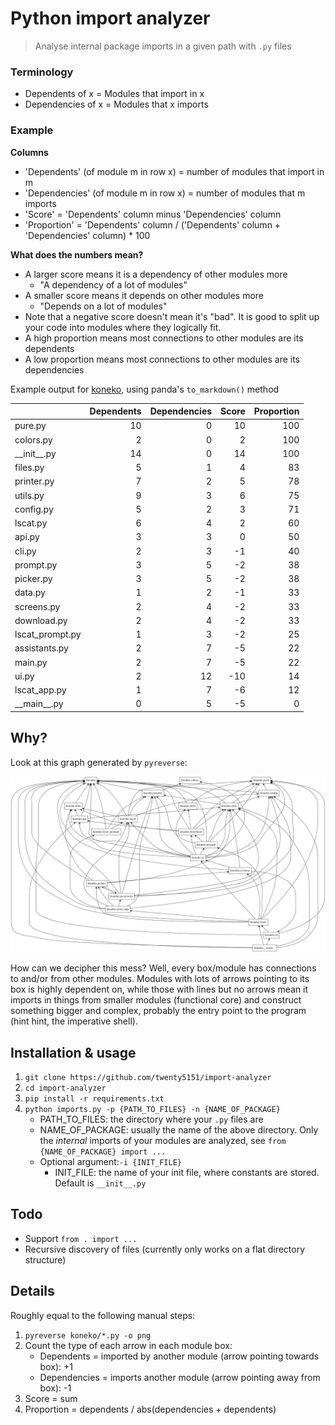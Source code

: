 # Python import analyzer

> Analyse internal package imports in a given path with `.py` files

### Terminology
* Dependents of x = Modules that import in x
* Dependencies of x = Modules that x imports

### Example

**Columns**
* 'Dependents' (of module m in row x) = number of modules that import in m
* 'Dependencies' (of module m in row x) = number of modules that m imports
* 'Score' = 'Dependents' column minus 'Dependencies' column
* 'Proportion' = 'Dependents' column / ('Dependents' column + 'Dependencies' column) * 100

**What does the numbers mean?**
* A larger score means it is a dependency of other modules more
    * "A dependency of a lot of modules"
* A smaller score means it depends on other modules more
    * "Depends on a lot of modules"
* Note that a negative score doesn't mean it's "bad". It is good to split up your code into modules where they logically fit.
* A high proportion means most connections to other modules are its dependents
* A low proportion means most connections to other modules are its dependencies

Example output for [koneko](https://github.com/twenty5151/koneko), using panda's `to_markdown()` method

|                 |   Dependents |   Dependencies |   Score |   Proportion |
|:----------------|-------------:|---------------:|--------:|-------------:|
| pure.py         |           10 |              0 |      10 |          100 |
| colors.py       |            2 |              0 |       2 |          100 |
| \_\_init\_\_.py |           14 |              0 |      14 |          100 |
| files.py        |            5 |              1 |       4 |           83 |
| printer.py      |            7 |              2 |       5 |           78 |
| utils.py        |            9 |              3 |       6 |           75 |
| config.py       |            5 |              2 |       3 |           71 |
| lscat.py        |            6 |              4 |       2 |           60 |
| api.py          |            3 |              3 |       0 |           50 |
| cli.py          |            2 |              3 |      -1 |           40 |
| prompt.py       |            3 |              5 |      -2 |           38 |
| picker.py       |            3 |              5 |      -2 |           38 |
| data.py         |            1 |              2 |      -1 |           33 |
| screens.py      |            2 |              4 |      -2 |           33 |
| download.py     |            2 |              4 |      -2 |           33 |
| lscat_prompt.py |            1 |              3 |      -2 |           25 |
| assistants.py   |            2 |              7 |      -5 |           22 |
| main.py         |            2 |              7 |      -5 |           22 |
| ui.py           |            2 |             12 |     -10 |           14 |
| lscat_app.py    |            1 |              7 |      -6 |           12 |
| \_\_main\_\_.py |            0 |              5 |      -5 |            0 |


## Why?

Look at this graph generated by `pyreverse`:

![pyreverse](packages.png)

How can we decipher this mess? Well, every box/module has connections to and/or from other modules. Modules with lots of arrows pointing to its box is highly dependent on, while those with lines but no arrows mean it imports in things from smaller modules (functional core) and construct something bigger and complex, probably the entry point to the program (hint hint, the imperative shell).


## Installation & usage

1. `git clone https://github.com/twenty5151/import-analyzer`
2. `cd import-analyzer`
3. `pip install -r requirements.txt`
4. `python imports.py -p {PATH_TO_FILES} -n {NAME_OF_PACKAGE}`
    * PATH_TO_FILES: the directory where your `.py` files are
    * NAME_OF_PACKAGE: usually the name of the above directory. Only the *internal* imports of your modules are analyzed, see `from {NAME_OF_PACKAGE} import ...`
    * Optional argument:`-i {INIT_FILE}`
        * INIT_FILE: the name of your init file, where constants are stored. Default is `__init__.py`

## Todo

* Support `from . import ...`
* Recursive discovery of files (currently only works on a flat directory structure)

## Details

Roughly equal to the following manual steps:

1. `pyreverse koneko/*.py -o png`
2. Count the type of each arrow in each module box:
    * Dependents = imported by another module (arrow pointing towards box): +1
    * Dependencies = imports another module (arrow pointing away from box): -1
3. Score = sum
5. Proportion = dependents / abs(dependencies + dependents)
